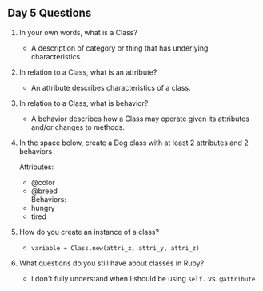 ## Day 5 Questions

1. In your own words, what is a Class?

    - A description of category or thing that has underlying characteristics.

1. In relation to a Class, what is an attribute?

    - An attribute describes characteristics of a class.

1. In relation to a Class, what is behavior?

    - A behavior describes how a Class may operate given its attributes and/or changes to methods.

1. In the space below, create a Dog class with at least 2 attributes and 2 behaviors

    Attributes:   
      - @color
      - @breed  
    Behaviors:
      - hungry
      - tired

1. How do you create an instance of a class?

    - `variable = Class.new(attri_x, attri_y, attri_z)`

1. What questions do you still have about classes in Ruby?

    - I don't fully understand when I should be using `self.` vs. `@attribute`
